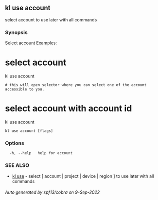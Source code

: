 ## kl use account

select account to use later with all commands

### Synopsis

Select account
Examples:
  # select account
  kl use account

	# this will open selector where you can select one of the account accessible to you.

  # select account with account id
  kl use account <accountId>
	

```
kl use account [flags]
```

### Options

```
  -h, --help   help for account
```

### SEE ALSO

* [kl use](kl_use.md)	 - select [ account | project | device | region ] to use later with all commands

###### Auto generated by spf13/cobra on 9-Sep-2022
